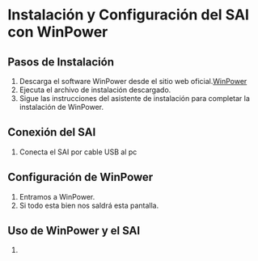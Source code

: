 # Instalación y Configuración del SAI con WinPower

## Pasos de Instalación

1. Descarga el software WinPower desde el sitio web oficial.[WinPower](https://www.salicru.com/sps-1200-soho-iec.html)
2. Ejecuta el archivo de instalación descargado.
3. Sigue las instrucciones del asistente de instalación para completar la instalación de WinPower.

## Conexión del SAI
1. Conecta el SAI por cable USB al pc

## Configuración de WinPower
 1. Entramos a WinPower.
 2. Si todo esta bien nos saldrá esta pantalla.
 ![]()
## Uso de WinPower y el SAI
 1. 
